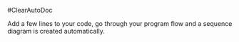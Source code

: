 #ClearAutoDoc

Add a few lines to your code, go through your program flow and a sequence diagram is created automatically.
